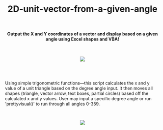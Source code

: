 
<h1 align="center">2D-unit-vector-from-a-given-angle</h1>
<br>

#### <p align="center">Output the X and Y coordinates of a vector and display based on a given angle using Excel shapes and VBA!</p>

<br>

<p align="center">
  <img src="https://user-images.githubusercontent.com/105183376/176032367-ec408254-d5e5-40dc-a5b9-ebe45f991395.gif" />
</p>

<br><br>

Using simple trigonometric functions—this script calculates the x and y value of a unit triangle based on the degree angle input. It then moves all shapes (triangle, vector arrow, text boxes, partial circles) based off the calculated x and y values. User may input a specific degree angle or run 'prettyvisual()' to run through all angles 0-359.

<br>

<p align="center">
  <img src="https://user-images.githubusercontent.com/105183376/176081331-d3d1b274-674d-4441-b8eb-3381b9c7c7d9.PNG" />
</p>

